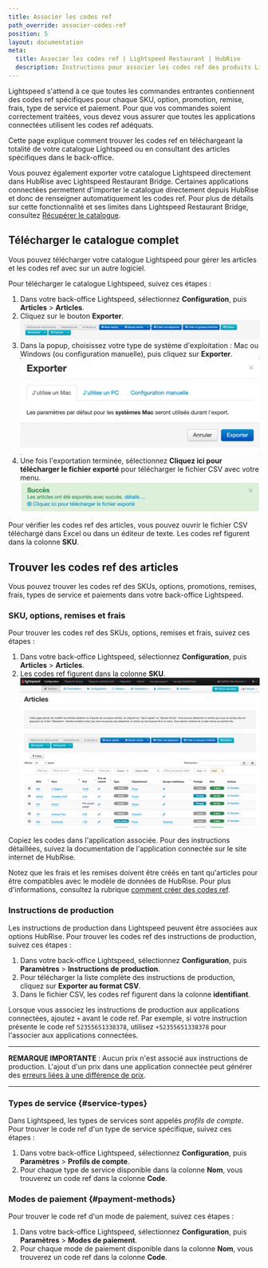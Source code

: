 ```yaml
---
title: Associer les codes ref
path_override: associer-codes-ref
position: 5
layout: documentation
meta:
  title: Associer les codes ref | Lightspeed Restaurant | HubRise
  description: Instructions pour associer les codes ref des produits Lightspeed Restaurant à d'autres apps après avoir connecté le logiciel de caisse à HubRise. Connectez vos apps et synchronisez vos données.
---
```


Lightspeed s'attend à ce que toutes les commandes entrantes contiennent des codes ref spécifiques pour chaque SKU, option, promotion, remise, frais, type de service et paiement. Pour que vos commandes soient correctement traitées, vous devez vous assurer que toutes les applications connectées utilisent les codes ref adéquats.

Cette page explique comment trouver les codes ref en téléchargeant la totalité de votre catalogue Lightspeed ou en consultant des articles spécifiques dans le back-office.

Vous pouvez également exporter votre catalogue Lightspeed directement dans HubRise avec Lightspeed Restaurant Bridge. Certaines applications connectées permettent d'importer le catalogue directement depuis HubRise et donc de renseigner automatiquement les codes ref. Pour plus de détails sur cette fonctionnalité et ses limites dans Lightspeed Restaurant Bridge, consultez [Récupérer le catalogue](/apps/lightspeed-restaurant/pull-catalog).

## Télécharger le catalogue complet

Vous pouvez télécharger votre catalogue Lightspeed pour gérer les articles et les codes ref avec sur un autre logiciel.

Pour télécharger le catalogue Lightspeed, suivez ces étapes :

1. Dans votre back-office Lightspeed, sélectionnez **Configuration**, puis **Articles** > **Articles**.
1. Cliquez sur le bouton **Exporter**. ![Bouton Exporter sur la page Articles du back-office Lightspeed](./images/006-2x-lightspeed-export-items.png)
1. Dans la popup, choisissez votre type de système d'exploitation : Mac ou Windows (ou configuration manuelle), puis cliquez sur **Exporter**. ![Choisir le système d'exploitation lors de l'exportation du catalogue dans Lightspeed](./images/007-2x-lightspeed-system-choice.png)
1. Une fois l'exportation terminée, sélectionnez **Cliquez ici pour télécharger le fichier exporté** pour télécharger le fichier CSV avec votre menu. ![Télécharger le fichier CSV avec les articles](./images/008-2x-lightspeed-download-csv.png)

Pour vérifier les codes ref des articles, vous pouvez ouvrir le fichier CSV téléchargé dans Excel ou dans un éditeur de texte. Les codes ref figurent dans la colonne **SKU**.

## Trouver les codes ref des articles

Vous pouvez trouver les codes ref des SKUs, options, promotions, remises, frais, types de service et paiements dans votre back-office Lightspeed.

### SKU, options, remises et frais

Pour trouver les codes ref des SKUs, options, remises et frais, suivez ces étapes :

1. Dans votre back-office Lightspeed, sélectionnez **Configuration**, puis **Articles** > **Articles**.
1. Les codes ref figurent dans la colonne **SKU**. ![](./images/009-2x-lightspeed-skus-options-codes.png)

Copiez les codes dans l'application associée. Pour des instructions détaillées, suivez la documentation de l'application connectée sur le site internet de HubRise.

Notez que les frais et les remises doivent être créés en tant qu'articles pour être compatibles avec le modèle de données de HubRise. Pour plus d'informations, consultez la rubrique [comment créer des codes ref](/apps/lightspeed-restaurant/faqs/create-ref-codes).

### Instructions de production

Les instructions de production dans Lightspeed peuvent être associées aux options HubRise. Pour trouver les codes ref des instructions de production, suivez ces étapes :

1. Dans votre back-office Lightspeed, sélectionnez **Configuration**, puis **Paramètres** > **Instructions de production**.
1. Pour télécharger la liste complète des instructions de production, cliquez sur **Exporter au format CSV**.
1. Dans le fichier CSV, les codes ref figurent dans la colonne **identifiant**.

Lorsque vous associez les instructions de production aux applications connectées, ajoutez `+` avant le code ref. Par exemple, si votre instruction présente le code ref `52355651338378`, utilisez `+52355651338378` pour l'associer aux applications connectées.

---

**REMARQUE IMPORTANTE** : Aucun prix n'est associé aux instructions de production. L'ajout d'un prix dans une application connectée peut générer des [erreurs liées à une différence de prix](/apps/lightspeed-restaurant/troubleshooting/price-differences-errors).

---

### Types de service {#service-types}

Dans Lightspeed, les types de services sont appelés _profils de compte_. Pour trouver le code ref d'un type de service spécifique, suivez ces étapes :

1. Dans votre back-office Lightspeed, sélectionnez **Configuration**, puis **Paramètres** > **Profils de compte**.
1. Pour chaque type de service disponible dans la colonne **Nom**, vous trouverez un code ref dans la colonne **Code**.

### Modes de paiement {#payment-methods}

Pour trouver le code ref d'un mode de paiement, suivez ces étapes :

1. Dans votre back-office Lightspeed, sélectionnez **Configuration**, puis **Paramètres** > **Modes de paiement**.
1. Pour chaque mode de paiement disponible dans la colonne **Nom**, vous trouverez un code ref dans la colonne **Code**.
